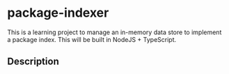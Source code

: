 # package-indexer

This is a learning project to manage an in-memory data store to implement a package index.
This will be built in NodeJS + TypeScript.

## Description
